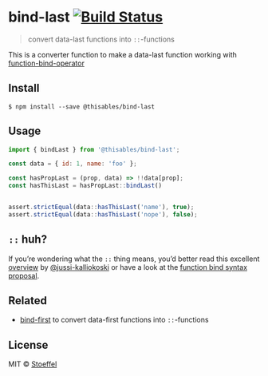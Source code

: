# bind-last [![Build Status](https://travis-ci.org/thisables/bind-last.svg?branch=master)](https://travis-ci.org/thisables/bind-last)

> convert data-last functions into `::`-functions

This is a converter function to make a data-last function working with [function-bind-operator](http://babeljs.io/blog/2015/05/14/function-bind/)


## Install

```
$ npm install --save @thisables/bind-last
```


## Usage

```js
import { bindLast } from '@thisables/bind-last';

const data = { id: 1, name: 'foo' };

const hasPropLast = (prop, data) => !!data[prop];
const hasThisLast = hasPropLast::bindLast()


assert.strictEqual(data::hasThisLast('name'), true);
assert.strictEqual(data::hasThisLast('nope'), false);
```

`::` huh?
----

If you’re wondering what the `::` thing means, you’d better read this excellent [overview](https://github.com/jussi-kalliokoski/trine/blob/5b735cbfb6b28ae94bac0446d9ecd5ce51fb149b/README.md#why) by [@jussi-kalliokoski](https://github.com/jussi-kalliokoski) or have a look at the [function bind syntax proposal](https://github.com/zenparsing/es-function-bind).


## Related

* [bind-first](https://github.com/thisables/bind-first) to convert data-first functions into `::`-functions

## License

MIT © [Stoeffel](http://stoeffel.github.io)

